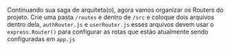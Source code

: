 Continuando sua saga de arquiteta(o), agora vamos organizar os Routers do projeto. Crie uma pasta `/routes` e dentro de `/src` e coloque dois arquivos dentro dela, `authRouter.js` e `userRouter.js` esses arquivos devem usar o `express.Router()` para configurar as rotas que estão atualmente sendo configuradas em `app.js`
